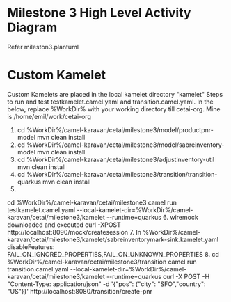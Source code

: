 # Milestone 3 High Level Activity Diagram
Refer mileston3.plantuml 
# Custom Kamelet 
Custom Kamelets are placed in the local kamelet directory "kamelet"
Steps to run and test testkamelet.camel.yaml and transition.camel.yaml.
In the below, replace %WorkDir% with your working directory till cetai-org. Mine is /home/emil/work/cetai-org
1. cd %WorkDir%/camel-karavan/cetai/milestone3/model/productpnr-model
mvn clean install
2. cd %WorkDir%/camel-karavan/cetai/milestone3/model/sabreinventory-model
mvn clean install
3. cd %WorkDir%/camel-karavan/cetai/milestone3/adjustinventory-util
mvn clean install
4. cd %WorkDir%/camel-karavan/cetai/milestone3/transition/transition-quarkus
mvn clean install
5. 
cd %WorkDir%/camel-karavan/cetai/milestone3
camel run testkamelet.camel.yaml --local-kamelet-dir=%WorkDir%/camel-karavan/cetai/milestone3/kamelet --runtime=quarkus
6.
wiremock downloaded and executed 
curl -XPOST http://localhost:8090/mock/createsession
7. In %WorkDir%/camel-karavan/cetai/milestone3/kamelet/sabreinventorymark-sink.kamelet.yaml
disableFeatures: FAIL_ON_IGNORED_PROPERTIES,FAIL_ON_UNKNOWN_PROPERTIES
8. 
cd %WorkDir%/camel-karavan/cetai/milestone3/transition
camel run transition.camel.yaml --local-kamelet-dir=%WorkDir%/camel-karavan/cetai/milestone3/kamelet --runtime=quarkus
curl -X POST -H "Content-Type: application/json" -d '{"pos": {"city": "SFO","country": "US"}}' http://localhost:8080/transition/create-pnr
